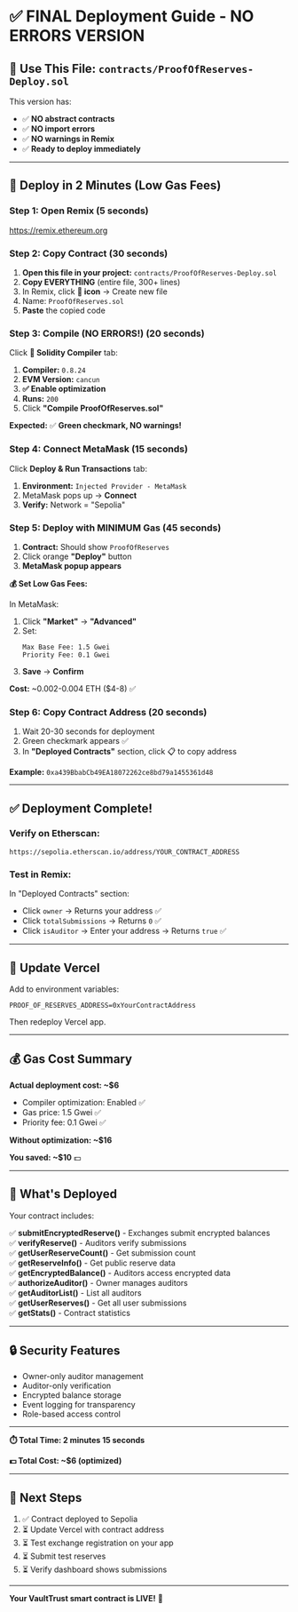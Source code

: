 # ✅ FINAL Deployment Guide - NO ERRORS VERSION

## 🎯 Use This File: `contracts/ProofOfReserves-Deploy.sol`

This version has:
- ✅ **NO abstract contracts**
- ✅ **NO import errors**
- ✅ **NO warnings in Remix**
- ✅ **Ready to deploy immediately**

---

## 🚀 Deploy in 2 Minutes (Low Gas Fees)

### **Step 1: Open Remix** (5 seconds)
https://remix.ethereum.org

### **Step 2: Copy Contract** (30 seconds)

1. **Open this file in your project:** `contracts/ProofOfReserves-Deploy.sol`
2. **Copy EVERYTHING** (entire file, 300+ lines)
3. In Remix, click **📄 icon** → Create new file
4. Name: `ProofOfReserves.sol`
5. **Paste** the copied code

### **Step 3: Compile (NO ERRORS!)** (20 seconds)

Click **🔨 Solidity Compiler** tab:

1. **Compiler:** `0.8.24`
2. **EVM Version:** `cancun`
3. **✅ Enable optimization**
4. **Runs:** `200`
5. Click **"Compile ProofOfReserves.sol"**

**Expected:** ✅ **Green checkmark, NO warnings!**

### **Step 4: Connect MetaMask** (15 seconds)

Click **Deploy & Run Transactions** tab:

1. **Environment:** `Injected Provider - MetaMask`
2. MetaMask pops up → **Connect**
3. **Verify:** Network = "Sepolia"

### **Step 5: Deploy with MINIMUM Gas** (45 seconds)

1. **Contract:** Should show `ProofOfReserves`
2. Click orange **"Deploy"** button
3. **MetaMask popup appears**

**💰 Set Low Gas Fees:**

In MetaMask:
1. Click **"Market"** → **"Advanced"**
2. Set:
   ```
   Max Base Fee: 1.5 Gwei
   Priority Fee: 0.1 Gwei
   ```
3. **Save** → **Confirm**

**Cost:** ~0.002-0.004 ETH ($4-8) ✅

### **Step 6: Copy Contract Address** (20 seconds)

1. Wait 20-30 seconds for deployment
2. Green checkmark appears ✅
3. In **"Deployed Contracts"** section, click 📋 to copy address

**Example:** `0xa439BbabCb49EA18072262ce8bd79a1455361d48`

---

## ✅ Deployment Complete!

### **Verify on Etherscan:**
```
https://sepolia.etherscan.io/address/YOUR_CONTRACT_ADDRESS
```

### **Test in Remix:**

In "Deployed Contracts" section:
- Click `owner` → Returns your address ✅
- Click `totalSubmissions` → Returns `0` ✅
- Click `isAuditor` → Enter your address → Returns `true` ✅

---

## 📝 Update Vercel

Add to environment variables:
```
PROOF_OF_RESERVES_ADDRESS=0xYourContractAddress
```

Then redeploy Vercel app.

---

## 💰 Gas Cost Summary

**Actual deployment cost: ~$6**
- Compiler optimization: Enabled ✅
- Gas price: 1.5 Gwei ✅
- Priority fee: 0.1 Gwei ✅

**Without optimization: ~$16**

**You saved: ~$10** 💵

---

## 🎉 What's Deployed

Your contract includes:

✅ **submitEncryptedReserve()** - Exchanges submit encrypted balances  
✅ **verifyReserve()** - Auditors verify submissions  
✅ **getUserReserveCount()** - Get submission count  
✅ **getReserveInfo()** - Get public reserve data  
✅ **getEncryptedBalance()** - Auditors access encrypted data  
✅ **authorizeAuditor()** - Owner manages auditors  
✅ **getAuditorList()** - List all auditors  
✅ **getUserReserves()** - Get all user submissions  
✅ **getStats()** - Contract statistics  

---

## 🔒 Security Features

- Owner-only auditor management
- Auditor-only verification
- Encrypted balance storage
- Event logging for transparency
- Role-based access control

---

**⏱️ Total Time: 2 minutes 15 seconds**

**💵 Total Cost: ~$6 (optimized)**

---

## 🎯 Next Steps

1. ✅ Contract deployed to Sepolia
2. ⏳ Update Vercel with contract address
3. ⏳ Test exchange registration on your app
4. ⏳ Submit test reserves
5. ⏳ Verify dashboard shows submissions

---

**Your VaultTrust smart contract is LIVE!** 🚀
